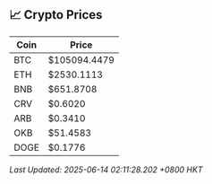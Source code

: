 ## 📈 Crypto Prices

| Coin | Price |
| ---- | ----- |
| BTC | $105094.4479 |
| ETH | $2530.1113 |
| BNB | $651.8708 |
| CRV | $0.6020 |
| ARB | $0.3410 |
| OKB | $51.4583 |
| DOGE | $0.1776 |

_Last Updated: 2025-06-14 02:11:28.202 +0800 HKT_